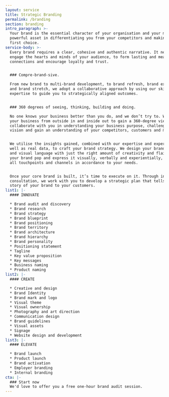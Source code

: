 ```yaml
---
layout: service
title: Strategic Branding
permalink: /branding
section: branding
intro_paragraph: >-
  Your brand is the essential character of your organisation and your most
  powerful asset in differentiating you from your competitors and making you the
  first choice.
service-body: >-
  Every brand requires a clear, cohesive and authentic narrative. It needs to
  engage the hearts and minds of your audience, to form lasting and meaningful
  connections and encourage loyalty and trust.


  ### Compre-brand-sive.

  From new brand to multi-brand development, to brand refresh, brand extension
  and brand stretch, we adopt a collaborative approach by using our skills and
  expertise to guide you to strategically aligned outcomes.


  ### 360 degrees of seeing, thinking, building and doing.

  No one knows your business better than you do, and we don’t try to. We look at
  your business from outside in and inside out to gain a 360-degree view. We
  collaborate with you in understanding your business purpose, challenges and
  vision and gain an understanding of your competitors, customers and market.


  We utilise the insights gained, combined with our expertise and experience as
  well as real data, to craft your brand strategy. We design your brand identity
  and visual language with just the right amount of creativity and flair to make
  your brand pop and express it visually, verbally and experientially, across
  all touchpoints and channels in accordance to your needs.


  Once your core brand is built, it’s time to execute on it. Through in-depth
  consultation, we work with you to develop a strategic plan that tells the
  story of your brand to your customers.
list1: |-
  #### INNOVATE

  * Brand audit and discovery
  * Brand research
  * Brand strategy
  * Brand blueprint
  * Brand positioning
  * Brand territory
  * Brand architecture
  * Brand hierarchy
  * Brand personality
  * Positioning statement
  * Tagline
  * Key value proposition
  * Key messages
  * Business naming
  * Product naming
list2: |-
  #### CREATE

  * Creative and design
  * Brand Identity
  * Brand mark and logo
  * Visual theme
  * Visual ownership
  * Photography and art direction   
  * Communication design
  * Brand guidelines
  * Visual assets
  * Signage
  * Website design and development
list3: |-
  #### ELEVATE

  * Brand launch
  * Product launch
  * Brand activation
  * Employer branding
  * Internal branding
cta: |-
  ### Start now
  We'd love to offer you a free one-hour brand audit session.
---
```


